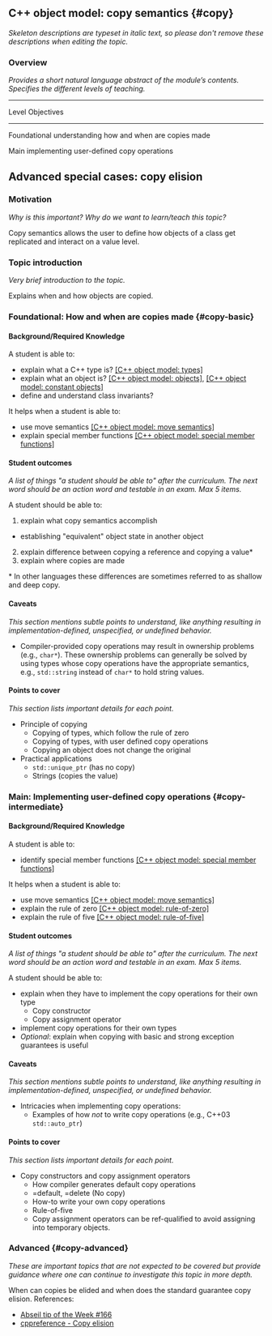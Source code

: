 ## C++ object model: copy semantics {#copy}

_Skeleton descriptions are typeset in italic text,_
_so please don't remove these descriptions when editing the topic._

### Overview

_Provides a short natural language abstract of the module’s contents._
_Specifies the different levels of teaching._

---------------------------------------------------------
Level         Objectives
------------- -------------------------------------------
Foundational  understanding how and when are copies made

Main          implementing user-defined copy operations

Advanced      special cases: copy elision
---------------------------------------------------------

### Motivation

_Why is this important?_
_Why do we want to learn/teach this topic?_

Copy semantics allows the user to define how objects of a class get replicated and interact on a value level.

### Topic introduction

_Very brief introduction to the topic._

Explains when and how objects are copied.

### Foundational: How and when are copies made {#copy-basic}

#### Background/Required Knowledge


A student is able to:
* explain what a C++ type is?               [[C++ object model: types]][1]
* explain what an object is?                [[C++ object model: objects]][2], [[C++ object model: constant objects]][3]
* define and understand class invariants?

It helps when a student is able to:
* use move semantics                        [[C++ object model: move semantics]][4]
* explain special member functions          [[C++ object model: special member functions]][5]

#### Student outcomes

_A list of things "a student should be able to" after the curriculum._
_The next word should be an action word and testable in an exam._
_Max 5 items._

A student should be able to:

1. explain what copy semantics accomplish
  * establishing "equivalent" object state in another object
2. explain difference between copying a reference and copying a value\*
3. explain where copies are made

\* In other languages these differences are sometimes referred to as shallow and deep copy.

#### Caveats

_This section mentions subtle points to understand, like anything resulting in
implementation-defined, unspecified, or undefined behavior._

* Compiler-provided copy operations may result in ownership problems (e.g., `char*`). These ownership problems can generally be solved by using types whose copy operations have the appropriate semantics, e.g., `std::string` instead of `char*` to hold string values.

#### Points to cover

_This section lists important details for each point._

* Principle of copying
  * Copying of types, which follow the rule of zero
  * Copying of types, with user defined copy operations
  * Copying an object does not change the original
* Practical applications
  * `std::unique_ptr`  (has no copy)
  * Strings (copies the value) 


### Main: Implementing user-defined copy operations {#copy-intermediate}


#### Background/Required Knowledge


A student is able to:
* identify special member functions       [[C++ object model: special member functions]][5]

It helps when a student is able to:
* use move semantics                      [[C++ object model: move semantics]][4]
* explain the rule of zero                [[C++ object model: rule-of-zero]][7]
* explain the rule of five                [[C++ object model: rule-of-five]][6]

#### Student outcomes

_A list of things "a student should be able to" after the curriculum._
_The next word should be an action word and testable in an exam._
_Max 5 items._

A student should be able to:
* explain when they have to implement the copy operations for their own type
  * Copy constructor
  * Copy assignment operator
* implement copy operations for their own types
* _Optional_: explain when copying with basic and strong exception guarantees is useful

#### Caveats

_This section mentions subtle points to understand, like anything resulting in
implementation-defined, unspecified, or undefined behavior._

* Intricacies when implementing copy operations:
  * Examples of how _not_ to write copy operations (e.g., C++03 `std::auto_ptr`)

#### Points to cover

_This section lists important details for each point._

* Copy constructors and copy assignment operators
  * How compiler generates default copy operations
  * =default, =delete (No copy)
  * How-to write your own copy operations
  * Rule-of-five
  * Copy assignment operators can be ref-qualified to avoid assigning into temporary objects.

### Advanced {#copy-advanced}

_These are important topics that are not expected to be covered but provide
guidance where one can continue to investigate this topic in more depth._

When can copies be elided and when does the standard guarantee copy elision.
References:
* [Abseil tip of the Week #166](https://abseil.io/tips/166)
* [cppreference - Copy elision](https://en.cppreference.com/w/cpp/language/copy_elision)

[1]: ../object-model/types.md
[2]: ../object-model/objects.md
[3]: ../object-model/constant-objects.md
[4]: ../object-model/move-semantics.md
[5]: ../object-model/special-member-functions.md
[6]: ../object-model/rule-of-five.md
[7]: ../object-model/rule-of-zero.md
